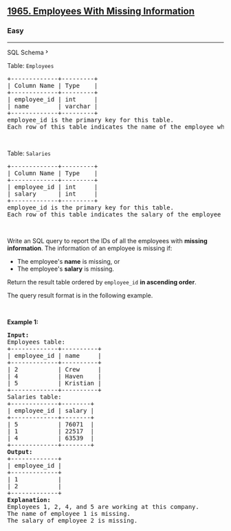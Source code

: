 <h2><a href="https://leetcode.com/problems/employees-with-missing-information/">1965. Employees With Missing Information</a></h2><h3>Easy</h3><hr><div class="sql-schema-wrapper__3VBi" style="user-select: auto;"><a class="sql-schema-link__3cEg" style="user-select: auto;">SQL Schema<svg viewBox="0 0 24 24" width="1em" height="1em" class="icon__1Md2" style="user-select: auto;"><path fill-rule="evenodd" d="M10 6L8.59 7.41 13.17 12l-4.58 4.59L10 18l6-6z" style="user-select: auto;"></path></svg></a></div><div style="user-select: auto;"><p style="user-select: auto;">Table: <code style="user-select: auto;">Employees</code></p>

<pre style="user-select: auto;">+-------------+---------+
| Column Name | Type    |
+-------------+---------+
| employee_id | int     |
| name        | varchar |
+-------------+---------+
employee_id is the primary key for this table.
Each row of this table indicates the name of the employee whose ID is employee_id.
</pre>

<p style="user-select: auto;">&nbsp;</p>

<p style="user-select: auto;">Table: <code style="user-select: auto;">Salaries</code></p>

<pre style="user-select: auto;">+-------------+---------+
| Column Name | Type    |
+-------------+---------+
| employee_id | int     |
| salary      | int     |
+-------------+---------+
employee_id is the primary key for this table.
Each row of this table indicates the salary of the employee whose ID is employee_id.
</pre>

<p style="user-select: auto;">&nbsp;</p>

<p style="user-select: auto;">Write an SQL query to report the IDs of all the employees with <strong style="user-select: auto;">missing information</strong>. The information of an employee is missing if:</p>

<ul style="user-select: auto;">
	<li style="user-select: auto;">The employee's <strong style="user-select: auto;">name</strong> is missing, or</li>
	<li style="user-select: auto;">The employee's <strong style="user-select: auto;">salary</strong> is missing.</li>
</ul>

<p style="user-select: auto;">Return the result table ordered by <code style="user-select: auto;">employee_id</code> <strong style="user-select: auto;">in ascending order</strong>.</p>

<p style="user-select: auto;">The query result format is in the following example.</p>

<p style="user-select: auto;">&nbsp;</p>
<p style="user-select: auto;"><strong style="user-select: auto;">Example 1:</strong></p>

<pre style="user-select: auto;"><strong style="user-select: auto;">Input:</strong> 
Employees table:
+-------------+----------+
| employee_id | name     |
+-------------+----------+
| 2           | Crew     |
| 4           | Haven    |
| 5           | Kristian |
+-------------+----------+
Salaries table:
+-------------+--------+
| employee_id | salary |
+-------------+--------+
| 5           | 76071  |
| 1           | 22517  |
| 4           | 63539  |
+-------------+--------+
<strong style="user-select: auto;">Output:</strong> 
+-------------+
| employee_id |
+-------------+
| 1           |
| 2           |
+-------------+
<strong style="user-select: auto;">Explanation:</strong> 
Employees 1, 2, 4, and 5 are working at this company.
The name of employee 1 is missing.
The salary of employee 2 is missing.
</pre>
</div>